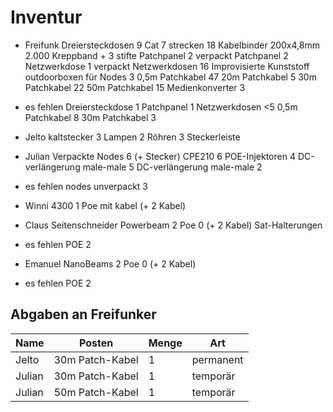 # Inventur

- Freifunk
Dreiersteckdosen 9
Cat 7 strecken 18
Kabelbinder 200x4,8mm 2.000
Kreppband + 3 stifte
Patchpanel 2 verpackt
Patchpanel 2
Netzwerkdose 1 verpackt
Netzwerkdosen 16
Improvisierte Kunststoff outdoorboxen für Nodes 3
0,5m Patchkabel 47
20m Patchkabel 5
30m Patchkabel 22
50m Patchkabel 15
Medienkonverter 3
- es fehlen
Dreiersteckdose 1
Patchpanel 1
Netzwerkdosen <5
0,5m Patchkabel 8
30m Patchkabel 3

- Jelto
kaltstecker 3
Lampen 2
Röhren 3
Steckerleiste

- Julian
Verpackte Nodes 6 (+ Stecker)
CPE210 6
POE-Injektoren 4
DC-verlängerung male-male 5
DC-verlängerung male-male 2
- es fehlen
nodes unverpackt 3

- Winni
4300 1
Poe mit kabel (+ 2 Kabel)

- Claus
Seitenschneider
Powerbeam 2
Poe 0 (+ 2 Kabel)
Sat-Halterungen
- es fehlen
POE 2

- Emanuel
NanoBeams 2
Poe 0 (+ 2 Kabel)
- es fehlen
POE 2

## Abgaben an Freifunker
Name      | Posten              | Menge         | Art
--------  | ------------------- | ------------- | ----------
Jelto     | 30m Patch-Kabel     | 1 | permanent
Julian  | 30m Patch-Kabel | 1 | temporär
Julian  | 50m Patch-Kabel | 1 | temporär